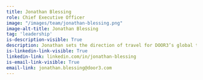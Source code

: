 ```yaml
---
title: Jonathan Blessing
role: Chief Executive Officer
image: "/images/team/jonathan-blessing.png"
image-alt-title: Jonathan Blessing
tag: 'leadership'
is-description-visible: True
description: Jonathan sets the direction of travel for DOOR3’s global team of expert consultants and developers. He brings more than a decade of chief executive experience to the role, and technical expertise secured over years of coding and designing information systems. He ardently maintains our commitments to intellectual honesty and integrity of action as we build and modernize business applications for Fortune 1000 organizations.
is-linkedin-link-visible: True
linkedin-link: linkedin.com/in/jonathan-blessing
is-email-link-visible: True
email-link: jonathan.blessing@door3.com
---
```


